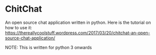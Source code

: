 # ChitChat
An open source chat application written in python.
Here is the tutorial on how to use it: https://thereallycoolstuff.wordpress.com/2017/03/20/chitchat-an-open-source-chat-application/

NOTE: This is written for python 3 onwards
